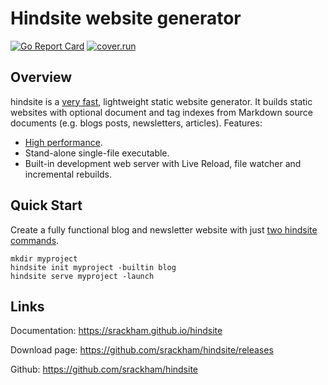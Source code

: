 # Hindsite website generator

[![Go Report Card](https://goreportcard.com/badge/github.com/srackham/hindsite)](https://goreportcard.com/report/github.com/srackham/hindsite)
[![cover.run](https://cover.run/go/github.com/srackham/hindsite.svg?style=flat&tag=golang-1.10)](https://cover.run/go?tag=golang-1.10&repo=github.com%2Fsrackham%2Fhindsite)


## Overview
hindsite is a [very
fast](https://srackham.github.io/hindsite/faq.html#how-fast-is-hindsite),
lightweight static website generator. It builds static websites with optional
document and tag indexes from Markdown source documents (e.g. blogs posts,
newsletters, articles). Features:

- [High performance](https://srackham.github.io/hindsite/faq.html#how-fast-is-hindsite).
- Stand-alone single-file executable.
- Built-in development web server with Live Reload, file watcher and incremental
  rebuilds.


## Quick Start
Create a fully functional blog and newsletter website with just [two hindsite
commands](https://srackham.github.io/hindsite/#quick-start).

    mkdir myproject
    hindsite init myproject -builtin blog
    hindsite serve myproject -launch

## Links
Documentation: https://srackham.github.io/hindsite

Download page: https://github.com/srackham/hindsite/releases

Github: https://github.com/srackham/hindsite